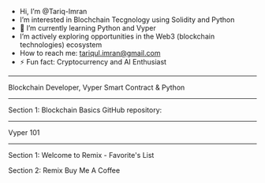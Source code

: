 -  Hi, I’m @Tariq-Imran
-  I’m interested in Blochchain Tecgnology using Solidity and Python
- 🌱 I’m currently learning Python and Vyper
- I’m actively exploring opportunities in the Web3 (blockchain technologies) ecosystem
- How to reach me: tariqul.imran@gmail.com 
- ⚡ Fun fact: Cryptocurrency and AI Enthusiast

<!---
Tariq-Imran/Tariq-Imran is a ✨ special ✨ repository because its `README.md` (this file) appears on your GitHub profile.
You can click the Preview link to take a look at your changes.
--->
***
Blockchain Developer, Vyper Smart Contract & Python
***

Section 1: Blockchain Basics
GitHub repository:

***

Vyper 101
*** 
Section 1: Welcome to Remix - Favorite's List

Section 2: Remix Buy Me A Coffee
